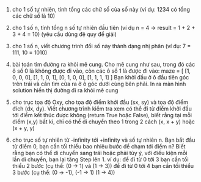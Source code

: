 1. cho 1 số tự nhiên, tính tổng các chữ số của số này (ví dụ: 1234 có tổng các chữ số là 10)

2. cho 1 số n, tính tổng n số tự nhiên đầu tiên (ví dụ n = 4 -> result = 1 + 2 + 3 + 4 = 10) (yêu cầu dùng đệ quy để giải)

3. cho 1 số n, viết chương trình đổi số này thành dạng nhị phân (ví dụ: 7 = 111, 10 = 1010)

4. bài toán tìm đường ra khỏi mê cung. Cho mê cung như sau, trong đó các ô số 0 là không được đi vào, còn các ô số 1 là được đi vào:
maze = [ [1, 0, 0, 0], 
         [1, 1, 0, 1], 
         [0, 1, 0, 0], 
         [1, 1, 1, 1] ]
    Bạn khởi đầu ở ô đầu tiên góc trên trái và cần tìm cửa ra ở ô góc dưới cùng bên phải. In ra màn hình solution hiển thị đường đi ra khỏi mê cung

5. cho trục tọa độ Oxy, cho tọa độ điểm khởi đầu (sx, sy) và tọa độ điểm đích (dx, dy). Viết chương trình kiểm tra xem có thể đi từ điểm khởi đầu tới điểm kết thúc được không (return True hoặc False), biết rằng tại mỗi điểm (x,y) bất kì, chỉ có thể di chuyển theo 1 trong 2 cách (x, x + y) hoặc (x + y, y)

6. cho trục số tự nhiên từ -infinity tới +infinity và số tự nhiên n. Bạn bắt đầu từ điểm 0, bạn cần tối thiểu bao nhiêu bước để chạm tới điểm n? Biết rằng bạn có thể di chuyển sang trái hoặc phải tùy ý, với điều kiện mỗi lần di chuyển, bạn lại tăng Step lên 1. 
    ví dụ: để đi từ 0 tới 3 bạn cần tối thiểu 2 bước (cụ thể: (0 -> 1) và (1 -> 3))
           để đi từ 0 tới 4 bạn cần tối thiểu 3 bước (cụ thể: (0 -> -1), (-1 -> 1) (1 -> 4))    